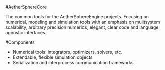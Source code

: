#AetherSphereCore

The common tools for the AetherSphereEngine projects. Focusing on numerical, modeling and simulation tools with an emphasis on mulitsystem scalability, arbitrary precision numerics, elegant, clear code and language agnostic interfaces.

#Components
* Numerical tools: integrators, optimizers, solvers, etc.
* Extendable, flexible simulation objects
* Serialization and interprocess communication frameworks
